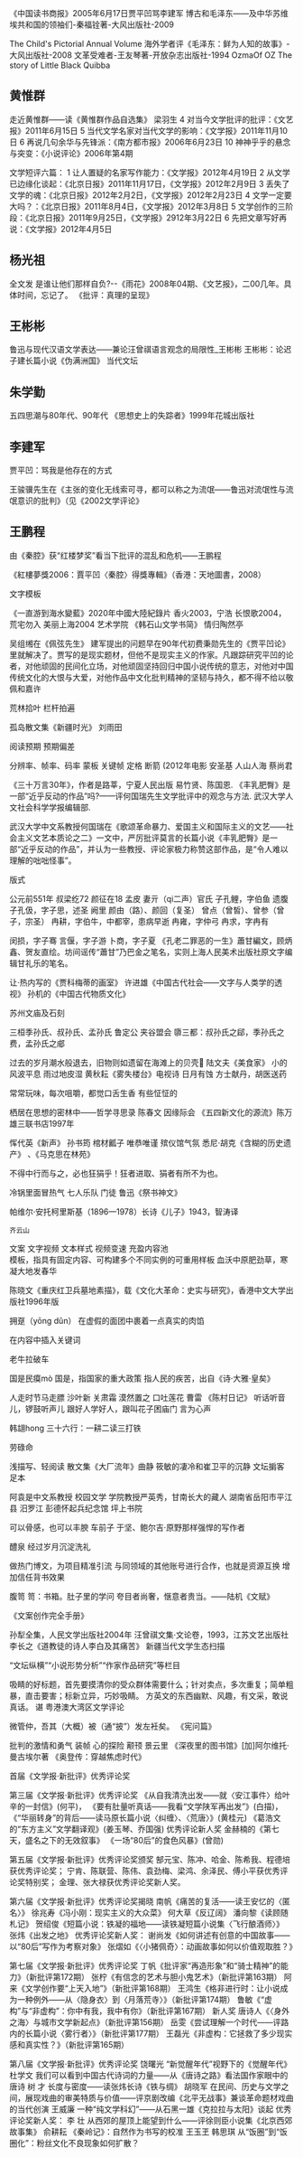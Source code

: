 《中国读书商报》2005年6月17日贾平凹骂李建军 
博古和毛泽东——及中华苏维埃共和国的领袖们-秦福铨著-大风出版社-2009

The Child's Pictorial Annual Volume
海外学者评《毛泽东：鲜为人知的故事》-大风出版社-2008
文革受难者-王友琴著-开放杂志出版社-1994
OzmaOf OZ
The story of Little Black Quibba

## 黄惟群
走近黄惟群——读《黄惟群作品自选集》     梁羽生
4 对当今文学批评的批评：《文艺报》2011年6月15日
5 当代文学名家对当代文学的影响：《文学报》2011年11月10日
6 再说几句余华与先锋派：《南方都市报》2006年6月23日
10 神神乎乎的悬念与突变：《小说评论》2006年第4期

文学短评六篇：
1 让人置疑的名家写作能力：《文学报》2012年4月19日
2 从文学已边缘化谈起：《北京日报》2011年11月17日，《文学报》2012年2月9日
3 丢失了文学的魂：《北京日报》2012年2月2日，《文学报》2012年2月23日
4 文学一定要大吗？：《北京日报》2011年8月4日，《文学报》2012年3月8日
5 文学创作的三阶段：《北京日报》2011年9月25日，《文学报》2912年3月22日
6 先把文章写好再说：《文学报》2012年4月5日

## 杨光祖
全文发  是谁让他们那样自负?--《雨花》2008年04期、《文艺报》，二00几年。具体时间，忘记了。
《批评：真理的呈现》

## 王彬彬
鲁迅与现代汉语文学表达——兼论汪曾祺语言观念的局限性_王彬彬
王彬彬：论迟子建长篇小说《伪满洲国》    当代文坛

## 朱学勤
五四思潮与80年代、90年代  《思想史上的失踪者》1999年花城出版社


## 李建军
贾平凹：骂我是他存在的方式

王骏骥先生在《主张的变化无线索可寻，都可以称之为流氓——鲁迅对流氓性与流氓意识的批判》（见《2002文学评论》

## 王鹏程
由《秦腔》获“红楼梦奖”看当下批评的混乱和危机——王鹏程

《紅樓夢獎2006：賈平凹〈秦腔〉得獎專輯》（香港：天地圖書，2008）

文字模板

《一直游到海水變藍》2020年中國大陸紀錄片
香火2003，宁浩
长恨歌2004，荒宅勿入
美丽上海2004
艺术学院
《韩石山文学书简》
情归陶然亭     

吴组缃在《佩弦先生》
建军提出的问题早在90年代初费秉勋先生的《贾平凹论》里就解决了。贾写的是现实题材，但他不是现实主义的作家。凡跟踪研究平凹的论者，对他顽固的民间化立场，对他顽固坚持回归中国小说传统的意志，对他对中国传统文化的大恨与大爱，对他作品中文化批判精神的坚韧与持久，都不得不给以敬佩和嘉许

荒林拾叶    栏杆拍遍

孤岛散文集《新疆时光》 刘雨田

阅读预期  预期偏差

分辨率、帧率、码率   蒙板    关键帧   定格
断箭 (2012年电影  安圣基    人山人海  蔡尚君

《三十万言30年》，作者是路莘，宁夏人民出版
易竹贤、陈国恩. 《丰乳肥臀》是一部“近乎反动的作品”吗?——评何国瑞先生文学批评中的观念与方法. 武汉大学人文社会科学学报编辑部.

武汉大学中文系教授何国瑞在《歌颂革命暴力、爱国主义和国际主义的文艺——社会主义文艺本质论之二》一文中，严厉批评莫言的长篇小说《丰乳肥臀》是一部“近乎反动的作品”，并认为一些教授、评论家极力称赞这部作品，是“令人难以理解的咄咄怪事”。

   版式    

公元前551年 叔梁纥72 颜征在18  孟皮
妻亓（qi二声）官氏
子孔鲤，字伯鱼
遗腹子孔伋，字子思，述圣
阙里
颜由（路）、颜回（复圣）
曾点（曾皙）、曾参（曾子，宗圣）
冉耕，字伯牛，中都宰，患病早逝
冉雍，字仲弓
冉求，字冉有

闵损，字子骞
言偃，字子游
卜商，字子夏
《孔老二罪恶的一生》蕭甘編文，顾炳鑫、贺友直绘。坊间谣传“蕭甘”乃巴金之笔名，实则上海人民美术出版社原文字编辑甘礼乐的笔名。

让·热内写的《贾科梅蒂的画室》
许进雄《中国古代社会——文字与人类学的透视》
孙机的《中国古代物质文化》

苏州文庙及石刻

三桓季孙氏、叔孙氏、孟孙氏   鲁定公 夹谷盟会
隳三都：叔孙氏之郈，季孙氏之费，孟孙氏之郕

过去的岁月潮水般退去，旧物则如遗留在海滩上的贝壳🐚
陆文夫《美食家》    小的风波平息    雨过地皮湿   黄秋耘《雾失楼台》电视诗
日月有蚀    方士献丹，胡医送药

常常玩味，每次咀嚼，都觉口舌生香    有些怔怔的

栖居在思想的密林中——哲学寻思录  陈春文   因缘际会
《五四新文化的源流》陈万雄三联书店1997年

恽代英《新声》   孙书筠   棺材瓤子    唯恭唯谨    殡仪馆气氛   悉尼·胡克《含糊的历史遗产》
、《马克思在林苑》

不得中行而与之，必也狂狷乎！狂者进取、狷者有所不为也。

冷锅里面冒热气     七人乐队    门徒      鲁迅《祭书神文》

帕维尔·安托柯里斯基（1896—1978）长诗《儿子》1943，智涛译

    齐云山

文案    文字视频    文本样式  视频变速      充盈内容池  
模板，指具有固定内容、可构建多个不同实例的可重用样板
血沃中原肥劲草，寒凝大地发春华

陈晓文《重庆红卫兵墓地素描》，载《文化大革命：史实与研究》，香港中文大学出版社1996年版

拥趸（yōng dǔn）    在虚假的面团中裹着一点真实的肉馅

在内容中插入关键词   

老牛拉破车   

国是民瘼mò    国是，指国家的重大政策  指人民的疾苦，出自《诗·大雅·皇矣》

人走时节马走膘   沙叶新   关肃霜   漠然置之    口吐莲花    曹雷
《陈村日记》    听话听音儿，锣鼓听声儿   跟好人学好人，跟叫花子困庙门    言为心声

韩翃hong
三十六行：一耕二读三打铁

   劳碌命

浅描写、轻阅读
散文集《大厂流年》曲静
筱敏的凄冷和崔卫平的沉静
文坛掮客    足本

阿袁是中文系教授 校园文学
学院教授严英秀，甘南长大的藏人
湖南省岳阳市平江县  汨罗江  彭德怀起兵纪念馆  坪上书院

可以骨感，也可以丰腴
车前子
于坚、鲍尔吉·原野那样强悍的写作者

醴泉
    经过岁月沉淀洗礼

做热门博文，为项目精准引流
与同领域的其他账号进行合作，也就是资源互换
增加信任背书效果

腹笥 笥：书箱。肚子里的学问
夸目者尚奢，惬意者贵当。——陆机《文赋》

《文案创作完全手册》

孙犁全集，人民文学出版社2004年
汪曾祺文集·文论卷，1993，江苏文艺出版社
李长之《道教徒的诗人李白及其痛苦》
新疆当代文学生态扫描

“文坛纵横”“小说形势分析”“作家作品研究”等栏目

吸睛的好标题，首先要摸清你的受众群体需要什么；针对卖点，多次重复；简单粗暴，直击要害；标新立异，巧妙吸睛。
方英文的东西幽默、风趣，有文采，敢说真话。
谌    粤港澳大湾区文学评论

微管仲，吾其（大概）被（通“披”）发左衽矣。  《宪问篇》

批判的激情和勇气    装帧  心的探险
颟顸
景云里
《深夜里的图书馆》[加]阿尔维托·曼古埃尔著
《奥登传：穿越焦虑时代》


首届《文学报·新批评》优秀评论奖

第三届《文学报·新批评》优秀评论奖
《从自我清洗出发——就〈安江事件〉给叶辛的一封信》(何平)，
《要有肚量听真话——我看“文学陕军再出发”》(白描)，
《“华丽转身”的背后——读马原长篇小说〈纠缠〉、〈荒唐〉》(黄桂元)
《葛浩文的“东方主义”文学翻译观》(姜玉琴、乔国强)
优秀评论新人奖
金赫楠的《第七天，盛名之下的无效叙事》
《一场“80后”的食色风暴》(曾勋)

第五届《文学报·新批评》优秀评论奖颁奖
郜元宝、陈冲、哈金、陈希我、程德培获优秀评论奖；
宁肯、陈联营、陈伟、袁劲梅、梁鸿、余泽民、傅小平获优秀评论奖特别奖；
金理、张大禄获优秀评论奖新人奖。

第六届《文学报·新批评》优秀评论奖揭晓
南帆《痛苦的复活——读王安忆的〈匿名〉》
徐兆寿《冯小刚：现实主义的大众菜》
何大草《反辽阔》
潘向黎《读顾随札记》
贺绍俊《短篇小说：铁凝的福地——读铁凝短篇小说集〈飞行酿酒师〉》
张炜《出发之地》
优秀评论奖新人奖：
谢尚发《如何讲述有创意的中国故事——以“80后”写作为考察对象》
张熠如《〈小猪佩奇〉：动画故事如何以价值观取胜？》

第七届《文学报·新批评》优秀评论奖
丁帆《批评家“再造形象”和“骑士精神”的能力》（新批评第172期）
张柠《有信念的艺术与胆小鬼艺术》（新批评第163期）
阿来《文学创作要“上天入地”》（新批评第168期）
王鸿生《格非进行时：让小说成为一种例外——从〈隐身衣〉到〈月落荒寺〉》（新批评第174期）
鲁敏《“虚构”与“非虚构”：你中有我，我中有你》（新批评第167期）
新人奖
唐诗人《〈身外之海〉与城市文学新起点》（新批评第156期）
岳雯《尝试理解一个时代——评路内的长篇小说〈雾行者〉》（新批评第177期）
王磊光《非虚构：它拯救了多少现实感和真实性？》（新批评第165期）

第八届《文学报·新批评》优秀评论奖
饶曙光
“新觉醒年代”视野下的《觉醒年代》
杜学文
我们可以看到中国古代诗词的力量——从《唐诗之路》看法国作家眼中的唐诗
树  才
长度与密度——读张炜长诗《铁与绸》
胡晓军
在民间、历史与文学之间，展现戏曲的审美特质与价值——评京剧改编《北平无战事》兼谈革命题材戏曲的当代创演
王威廉
一种“纯文学科幻”——从石黑一雄《克拉拉与太阳》谈起
优秀评论奖新人奖：
李  壮
从西郊的屋顶上能望到什么——评徐则臣小说集《北京西郊故事集》
俞耕耘
《秦岭记》：自然作为书写的校准
王玉玊  韩思琪
从“饭圈”到“饭圈化”：粉丝文化不良现象如何扩散？
